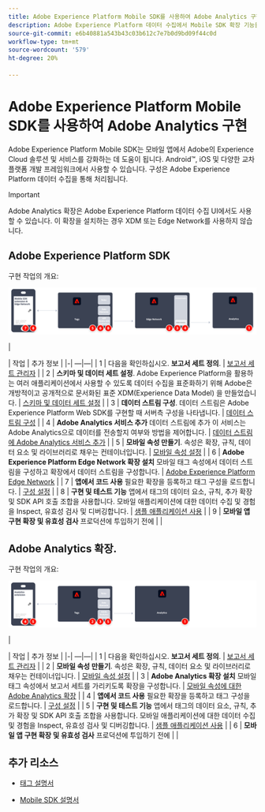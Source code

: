 ```yaml
---
title: Adobe Experience Platform Mobile SDK를 사용하여 Adobe Analytics 구현
description: Adobe Experience Platform 데이터 수집에서 Mobile SDK 확장 기능을 사용하여 Adobe Analytics로 데이터를 전송합니다.
source-git-commit: e6b40881a543b43c03b612c7e7b0d9bd09f44c0d
workflow-type: tm+mt
source-wordcount: '579'
ht-degree: 20%

---
```


# Adobe Experience Platform Mobile SDK를 사용하여 Adobe Analytics 구현

Adobe Experience Platform Mobile SDK는 모바일 앱에서 Adobe의 Experience Cloud 솔루션 및 서비스를 강화하는 데 도움이 됩니다. Android™, iOS 및 다양한 교차 플랫폼 개발 프레임워크에서 사용할 수 있습니다. 구성은 Adobe Experience Platform 데이터 수집을 통해 처리됩니다.
>[!IMPORTANT]
>
>Adobe Analytics 확장은 Adobe Experience Platform 데이터 수집 UI에서도 사용할 수 있습니다. 이 확장을 설치하는 경우 XDM 또는 Edge Network를 사용하지 않습니다.

## Adobe Experience Platform SDK

구현 작업의 개요:

![Analytics 확장 워크플로우를 사용한 Adobe Analytics](../../assets/mobilesdk-annotated.png)

|<div style="width:20px"></div>| 작업 | 추가 정보 | |-| —|—| | 1 | 다음을 확인하십시오. **보고서 세트 정의**. | [보고서 세트 관리자](../../../admin/admin/c-manage-report-suites/report-suites-admin.md) | | 2 | **스키마 및 데이터 세트 설정**. Adobe Experience Platform을 활용하는 여러 애플리케이션에서 사용할 수 있도록 데이터 수집을 표준화하기 위해 Adobe은 개방적이고 공개적으로 문서화된 표준 XDM(Experience Data Model) 을 만들었습니다. | [스키마 및 데이터 세트 설정](https://developer.adobe.com/client-sdks/documentation/getting-started/set-up-schemas-and-datasets/) | | 3 | **데이터 스트림 구성**. 데이터 스트림은 Adobe Experience Platform Web SDK를 구현할 때 서버측 구성을 나타냅니다. | [데이터 스트림 구성](https://experienceleague.adobe.com/docs/experience-platform/edge/datastreams/configure.html?lang=en) | | 4 | **Adobe Analytics 서비스 추가** 데이터 스트림에 추가 이 서비스는 Adobe Analytics으로 데이터를 전송할지 여부와 방법을 제어합니다. | [데이터 스트림에 Adobe Analytics 서비스 추가](https://experienceleague.adobe.com/docs/experience-platform/edge/datastreams/configure.html?lang=en#analytics) | | 5 | **모바일 속성 만들기**. 속성은 확장, 규칙, 데이터 요소 및 라이브러리로 채우는 컨테이너입니다. | [모바일 속성 설정](https://developer.adobe.com/client-sdks/documentation/getting-started/create-a-mobile-property/) | | 6 | **Adobe Experience Platform Edge Network 확장 설치** 모바일 태그 속성에서 데이터 스트림을 구성하고 확장에서 데이터 스트림을 구성합니다. | [Adobe Experience Platform Edge Network](https://developer.adobe.com/client-sdks/documentation/edge-network/) | | 7 | **앱에서 코드 사용** 필요한 확장을 등록하고 태그 구성을 로드합니다. | [구성 설정](https://developer.adobe.com/client-sdks/documentation/user-guides/getting-started-with-platform/overview/#set-up-the-configuration) | | 8 | **구현 및 테스트 기능** 앱에서 태그의 데이터 요소, 규칙, 추가 확장 및 SDK API 호출 조합을 사용합니다. 모바일 애플리케이션에 대한 데이터 수집 및 경험을 Inspect, 유효성 검사 및 디버깅합니다. | [샘플 애플리케이션 사용](https://developer.adobe.com/client-sdks/documentation/user-guides/getting-started-with-platform/overview/#use-the-sample-application) | | 9 | **모바일 앱 구현 확장 및 유효성 검사** 프로덕션에 투입하기 전에 | |


## Adobe Analytics 확장.

구현 작업의 개요:

![Analytics 확장 워크플로우를 사용한 Adobe Analytics](../../assets/mobilesdk-analytics-annotated.png)

|<div style="width:20px"></div> | 작업 | 추가 정보 | |-| —|—| | 1 | 다음을 확인하십시오. **보고서 세트 정의**. | [보고서 세트 관리자](../../../admin/admin/c-manage-report-suites/report-suites-admin.md) | | 2 | **모바일 속성 만들기**. 속성은 확장, 규칙, 데이터 요소 및 라이브러리로 채우는 컨테이너입니다. | [모바일 속성 설정](https://developer.adobe.com/client-sdks/documentation/getting-started/create-a-mobile-property/) | | 3 | **Adobe Analytics 확장 설치** 모바일 태그 속성에서 보고서 세트를 가리키도록 확장을 구성합니다. | [모바일 속성에 대한 Adobe Analytics 확장](https://developer.adobe.com/client-sdks/documentation/adobe-analytics/) | | 4 | **앱에서 코드 사용** 필요한 확장을 등록하고 태그 구성을 로드합니다. | [구성 설정](https://developer.adobe.com/client-sdks/documentation/user-guides/getting-started-with-platform/overview/#set-up-the-configuration) | | 5 | **구현 및 테스트 기능** 앱에서 태그의 데이터 요소, 규칙, 추가 확장 및 SDK API 호출 조합을 사용합니다. 모바일 애플리케이션에 대한 데이터 수집 및 경험을 Inspect, 유효성 검사 및 디버깅합니다. | [샘플 애플리케이션 사용](https://developer.adobe.com/client-sdks/documentation/user-guides/getting-started-with-platform/overview/#use-the-sample-application) | | 6 | **모바일 앱 구현 확장 및 유효성 검사** 프로덕션에 투입하기 전에 | |

## 추가 리소스

- [태그 설명서](https://experienceleague.adobe.com/docs/experience-platform/tags/home.html#)

- [Mobile SDK 설명서](https://developer.adobe.com/client-sdks/documentation/)



